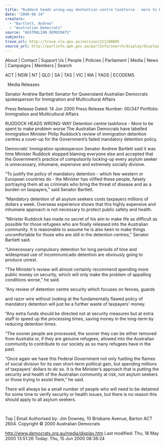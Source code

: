 ```yaml
---
title: "Ruddock heads wrong-way dentention centre taskforce - more to be spent to make problem worse."
date: "2000-06-14"
creators:
  - "Bartlett, Andrew"
  - "Australian Democrats"
source: "AUSTRALIAN DEMOCRATS"
subjects:
trove_url: http://trove.nla.gov.au/version/211198805
source_url: http://parlinfo.aph.gov.au/parlInfo/search/display/display.w3p;query=Id%3A%22media/pressrel/IEQ16%22
---
```


 About | Contact | Support Us | People | Policies | Parliament | Media | News | Campaigns | Members | Search

 ACT | NSW | NT | QLD | SA | TAS | VIC | WA | YADS | ECODEMS

   Media Releases

 Senator Andrew Bartlett Senator for Queensland Australian Democrats spokesperson for Immigration and Multicultural Affairs

 Press Release Dated: 14 Jun 2000 Press Release Number: 00/347 Portfolio: Immigration and Multicultural Affairs 

 RUDDOCK HEADS WRONG-WAY Detention centre taskforce - More to be spent to make problem worse The Australian Democrats have labelled Immigration Minister Philip Ruddock’s review of immigration detention centres a cover-up for the Government’s failed mandatory detention policy.

 Democrats’ Immigration spokesperson Senator Andrew Bartlett said it was time Minister Ruddock stopped blaming everyone else and accepted that the Government’s practice of compulsorily locking-up every asylum seeker is unnecessary, inhumane, expensive and extremely socially divisive.

 “To justify the policy of mandatory detention - which few western or European countries do - the Minister has vilified these people, falsely portraying them all as criminals who bring the threat of disease and as a burden on taxpayers,” said Senator Bartlett.

 “Mandatory detention of all asylum seekers costs taxpayers millions of dollars a week. Overseas experience shows that this highly expensive and inhumane approach is not necessary to protect public safety and health.

 “Minister Ruddock has made no secret of his aim to make life as difficult as possible for those refugees who are finally released into the Australian community. It is reasonable to assume he is also keen to make things uncomfortable for those who are still in the detention centres,” Senator Bartlett said.

 “Unnecessary compulsory detention for long periods of time and widespread use of incommunicado detention are obviously going to produce unrest.

 “The Minister’s review will almost certainly recommend spending more public money on security, which will only make the problem of appalling conditions worse,” he said.

 “Any review of detention centre security which focuses on fences, guards

 and razor wire without looking at the fundamentally flawed policy of mandatory detention will just be a further waste of taxpayers’ money.

 “Any extra funds should be directed not at security measures but at extra staff to speed up the processing times, saving money in the long-term by reducing detention times.

 “The sooner people are processed, the sooner they can be either removed from Australia or, if they are genuine refugees, allowed into the Australian community to contribute to our society as so many refugees have in the past.

 “Once again we have this Federal Government not only fuelling the flames of social division for its own short-term political gain, but spending millions of taxpayers’ dollars to do so. It is the Minister’s approach that is putting the security and health of the Australian community at risk, not asylum seekers or those trying to assist them,” he said.

 There will always be a small number of people who will need to be detained for some time to verify security or health issues, but there is no reason this should apply to all asylum seekers.

  

 Top | Email Authorised by: Jim Downey, 10 Brisbane Avenue, Barton ACT 2604. Copyright © 2000 Australian Democrats

 http://www.democrats.org.au/media/display.htm Last modified: Thu, 18 May 2000 13:51:26 Today: Thu, 15 Jun 2000 08:38:24  

